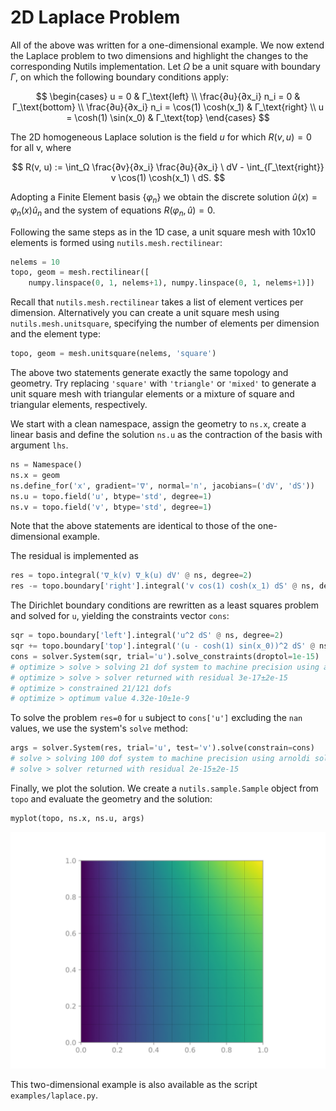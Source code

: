 # 2D Laplace Problem

All of the above was written for a one-dimensional example.  We now extend the
Laplace problem to two dimensions and highlight the changes to the
corresponding Nutils implementation.  Let $Ω$ be a unit square with
boundary $Γ$, on which the following boundary conditions apply:

$$ \begin{cases}
u = 0 & Γ_\text{left} \\
\frac{∂u}{∂x_i} n_i = 0 & Γ_\text{bottom} \\
\frac{∂u}{∂x_i} n_i = \cos(1) \cosh(x_1) & Γ_\text{right} \\
u = \cosh(1) \sin(x_0) & Γ_\text{top}
\end{cases} $$

The 2D homogeneous Laplace solution is the field $u$ for which $R(v,
u) = 0$ for all v, where

$$ R(v, u) := \int_Ω \frac{∂v}{∂x_i} \frac{∂u}{∂x_i} \ dV - \int_{Γ_\text{right}} v \cos(1) \cosh(x_1) \ dS. $$

Adopting a Finite Element basis $\{φ_n\}$ we obtain the discrete solution
$\hat{u}(x) = φ_n(x) \hat{u}_n$ and the system of equations $R(φ_n,
\hat{u}) = 0$.

Following the same steps as in the 1D case, a unit square mesh with 10x10
elements is formed using `nutils.mesh.rectilinear`:

```python
nelems = 10
topo, geom = mesh.rectilinear([
    numpy.linspace(0, 1, nelems+1), numpy.linspace(0, 1, nelems+1)])
```

Recall that `nutils.mesh.rectilinear` takes a list of element vertices per
dimension.  Alternatively you can create a unit square mesh using
`nutils.mesh.unitsquare`, specifying the number of elements per dimension and
the element type:

```python
topo, geom = mesh.unitsquare(nelems, 'square')
```

The above two statements generate exactly the same topology and geometry.  Try
replacing `'square'` with `'triangle'` or `'mixed'` to generate a unit square
mesh with triangular elements or a mixture of square and triangular elements,
respectively.

We start with a clean namespace, assign the geometry to `ns.x`, create a linear
basis and define the solution `ns.u` as the contraction of the basis with
argument `lhs`.

```python
ns = Namespace()
ns.x = geom
ns.define_for('x', gradient='∇', normal='n', jacobians=('dV', 'dS'))
ns.u = topo.field('u', btype='std', degree=1)
ns.v = topo.field('v', btype='std', degree=1)
```

Note that the above statements are identical to those of the one-dimensional
example.

The residual is implemented as

```python
res = topo.integral('∇_k(v) ∇_k(u) dV' @ ns, degree=2)
res -= topo.boundary['right'].integral('v cos(1) cosh(x_1) dS' @ ns, degree=2)
```

The Dirichlet boundary conditions are rewritten as a least squares problem and
solved for `u`, yielding the constraints vector `cons`:

```python
sqr = topo.boundary['left'].integral('u^2 dS' @ ns, degree=2)
sqr += topo.boundary['top'].integral('(u - cosh(1) sin(x_0))^2 dS' @ ns, degree=2)
cons = solver.System(sqr, trial='u').solve_constraints(droptol=1e-15)
# optimize > solve > solving 21 dof system to machine precision using arnoldi solver
# optimize > solve > solver returned with residual 3e-17±2e-15
# optimize > constrained 21/121 dofs
# optimize > optimum value 4.32e-10±1e-9
```

To solve the problem `res=0` for `u` subject to `cons['u']` excluding
the `nan` values, we use the system's `solve` method:

```python
args = solver.System(res, trial='u', test='v').solve(constrain=cons)
# solve > solving 100 dof system to machine precision using arnoldi solver
# solve > solver returned with residual 2e-15±2e-15
```

Finally, we plot the solution.  We create a `nutils.sample.Sample` object from
`topo` and evaluate the geometry and the solution:

```python
myplot(topo, ns.x, ns.u, args)
```
![output](tutorial-laplace2d-fig1.svg)

This two-dimensional example is also available as the script `examples/laplace.py`.
